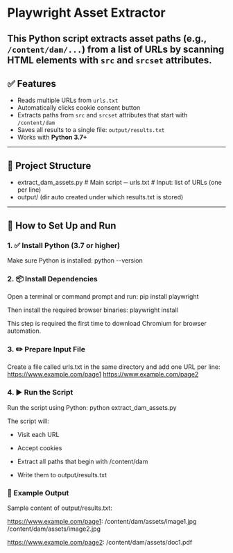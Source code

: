 # Playwright Asset Extractor

This Python script extracts asset paths (e.g., `/content/dam/...`) from a list of URLs by scanning HTML elements with `src` and `srcset` attributes.
---

## ✅ Features

- Reads multiple URLs from `urls.txt`
- Automatically clicks cookie consent button
- Extracts paths from `src` and `srcset` attributes that start with `/content/dam`
- Saves all results to a single file: `output/results.txt`
- Works with **Python 3.7+**

---

## 📁 Project Structure

- extract_dam_assets.py # Main script
─ urls.txt # Input: list of URLs (one per line)
- output/ (dir auto created under which results.txt is stored)

---

## 🚀 How to Set Up and Run

### 1. ✅ Install Python (3.7 or higher)

 Make sure Python is installed:
 python --version

### 2. 📦 Install Dependencies

 Open a terminal or command prompt and run:
  pip install playwright

 Then install the required browser binaries:
  playwright install
 
 This step is required the first time to download Chromium for browser automation.

### 3. ✏️ Prepare Input File
 Create a file called urls.txt in the same directory and add one URL per line:
 https://www.example.com/page1
 https://www.example.com/page2

### 4. ▶️ Run the Script
 Run the script using Python:
  python extract_dam_assets.py

The script will:

- Visit each URL

- Accept cookies

- Extract all paths that begin with /content/dam

- Write them to output/results.txt


### 📄 Example Output
 Sample content of output/results.txt:

 https://www.example.com/page1:
  /content/dam/assets/image1.jpg
  /content/dam/assets/image2.jpg

 https://www.example.com/page2:
  /content/dam/assets/doc1.pdf
